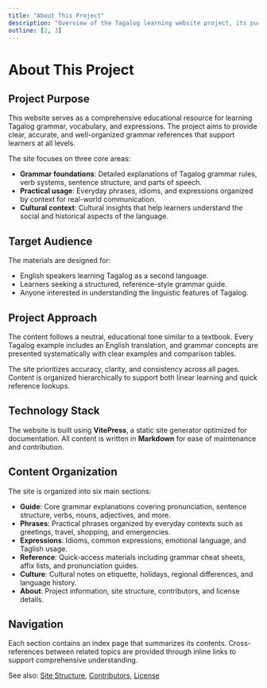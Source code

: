 ```yaml
---
title: "About This Project"
description: "Overview of the Tagalog learning website project, its purpose, and structure."
outline: [2, 3]
---
```


# About This Project

## Project Purpose

This website serves as a comprehensive educational resource for learning Tagalog grammar, vocabulary, and expressions. The project aims to provide clear, accurate, and well-organized grammar references that support learners at all levels.

The site focuses on three core areas:

- **Grammar foundations**: Detailed explanations of Tagalog grammar rules, verb systems, sentence structure, and parts of speech.
- **Practical usage**: Everyday phrases, idioms, and expressions organized by context for real-world communication.
- **Cultural context**: Cultural insights that help learners understand the social and historical aspects of the language.

## Target Audience

The materials are designed for:

- English speakers learning Tagalog as a second language.
- Learners seeking a structured, reference-style grammar guide.
- Anyone interested in understanding the linguistic features of Tagalog.

## Project Approach

The content follows a neutral, educational tone similar to a textbook. Every Tagalog example includes an English translation, and grammar concepts are presented systematically with clear examples and comparison tables.

The site prioritizes accuracy, clarity, and consistency across all pages. Content is organized hierarchically to support both linear learning and quick reference lookups.

## Technology Stack

The website is built using **VitePress**, a static site generator optimized for documentation. All content is written in **Markdown** for ease of maintenance and contribution.

## Content Organization

The site is organized into six main sections:

- **Guide**: Core grammar explanations covering pronunciation, sentence structure, verbs, nouns, adjectives, and more.
- **Phrases**: Practical phrases organized by everyday contexts such as greetings, travel, shopping, and emergencies.
- **Expressions**: Idioms, common expressions, emotional language, and Taglish usage.
- **Reference**: Quick-access materials including grammar cheat sheets, affix lists, and pronunciation guides.
- **Culture**: Cultural notes on etiquette, holidays, regional differences, and language history.
- **About**: Project information, site structure, contributors, and license details.

## Navigation

Each section contains an index page that summarizes its contents. Cross-references between related topics are provided through inline links to support comprehensive understanding.

See also: [Site Structure](./site-structure.md), [Contributors](./contributors.md), [License](./license.md)
